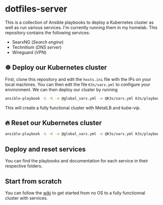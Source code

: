 # dotfiles-server

This is a collection of Ansible playbooks to deploy a Kubernetes cluster as well as run various services. I'm currently running them in my homelab. This repository contains the following services:
- SearxNG (_Search engine_)
- Technitium (_DNS server_)
- Wireguard (_VPN_)

## ☸️ Deploy our Kubernetes cluster
First, clone this repository and edit the `hosts.ini` file with the IPs on your local machines. You can then edit the
file `K3s/vars.yml` to configure your environment. We can then deploy our cluster by running
```sh
ansible-playbook -k -K -e @global_vars.yml -e @K3s/vars.yml K3s/playbook-deploy.yml # Remove -k -K if no SSH password
```
This will create a fully functional cluster with MetalLB and kube-vip.

## 🔥 Reset our Kubernetes cluster
```sh
ansible-playbook -k -K -e @global_vars.yml -e @K3s/vars.yml K3s/playbook-reset.yml
```

## Deploy and reset services
You can find the playbooks and documentation for each service in their respective folders.

## Start from scratch
You can follow the [wiki](https://github.com/Sawangg/dotfiles-server/wiki) to get started from no OS to a fully
functionnal cluster with services.
